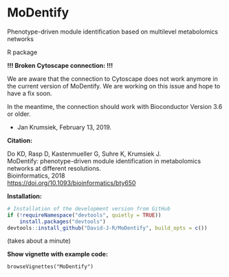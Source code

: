 # MoDentify
Phenotype-driven module identification based on multilevel metabolomics networks

R package

**!!! Broken Cytoscape connection: !!!**

We are aware that the connection to Cytoscape does not work anymore in the current version of MoDentify. We are working on this issue and hope to have a fix soon.

In the meantime, the connection should work with Bioconductor Version 3.6 or older.

- Jan Krumsiek, February 13, 2019.

**Citation:**

Do KD, Rasp D, Kastenmueller G, Suhre K, Krumsiek J.  
MoDentify: phenotype-driven module identification in metabolomics networks at different resolutions.  
Bioinformatics, 2018  
https://doi.org/10.1093/bioinformatics/bty650

**Installation:**

```r
# Installation of the development version from GitHub
if (!requireNamespace("devtools", quietly = TRUE))
    install.packages("devtools")
devtools::install_github("David-J-R/MoDentify", build_opts = c())
```

(takes about a minute)

**Show vignette with example code:**

`browseVignettes("MoDentify")`
